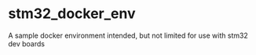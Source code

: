 # stm32_docker_env
A sample docker environment intended, but not limited for use with stm32 dev boards 
